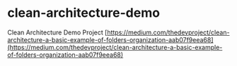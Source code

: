 # clean-architecture-demo
Clean Architecture Demo Project
[https://medium.com/thedevproject/clean-architecture-a-basic-example-of-folders-organization-aab07f9eea68](https://medium.com/thedevproject/clean-architecture-a-basic-example-of-folders-organization-aab07f9eea68)
